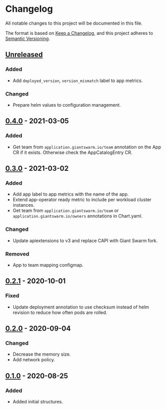 # Changelog

All notable changes to this project will be documented in this file.

The format is based on [Keep a Changelog](https://keepachangelog.com/en/1.0.0/),
and this project adheres to [Semantic Versioning](https://semver.org/spec/v2.0.0.html).

## [Unreleased]

### Added

- Add `deployed_version`, `version_mismatch` label to app metrics.

### Changed

- Prepare helm values to configuration management.

## [0.4.0] - 2021-03-05

### Added

- Get team from `application.giantswarm.io/team` annotation on the App CR if it
exists. Otherwise check the AppCatalogEntry CR.

## [0.3.0] - 2021-03-02

### Added

- Add app label to app metrics with the name of the app.
- Extend app-operator ready metric to include per workload cluster instances.
- Get team from `application.giantswarm.io/team` or `application.giantswarm.io/owners`
annotations in Chart.yaml. 

### Changed

- Update apiextensions to v3 and replace CAPI with Giant Swarm fork.

### Removed

- App to team mapping configmap.

## [0.2.1] - 2020-10-01
### Fixed

- Update deployment annotation to use checksum instead of helm revision to
reduce how often pods are rolled.

## [0.2.0] - 2020-09-04

### Changed

- Decrease the memory size.
- Add network policy.

## [0.1.0] - 2020-08-25

### Added

- Added initial structures.

[Unreleased]: https://github.com/giantswarm/app-exporter/compare/v0.4.0...HEAD
[0.4.0]: https://github.com/giantswarm/app-exporter/compare/v0.3.0...v0.4.0
[0.3.0]: https://github.com/giantswarm/app-exporter/compare/v0.2.1...v0.3.0
[0.2.1]: https://github.com/giantswarm/app-exporter/compare/v0.2.0...v0.2.1
[0.2.0]: https://github.com/giantswarm/app-exporter/compare/v0.1.0...v0.2.0
[0.1.0]: https://github.com/giantswarm/app-exporter/releases/tag/v0.1.0
